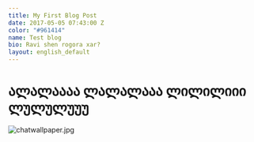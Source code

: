 ```yaml
---
title: My First Blog Post
date: 2017-05-05 07:43:00 Z
color: "#961414"
name: Test blog
bio: Ravi shen rogora xar?
layout: english_default
---
```


# ალალაააა ლალალააა ლილილიიი ლულულუუუ

![chatwallpaper.jpg](/uploads/chatwallpaper.jpg)
